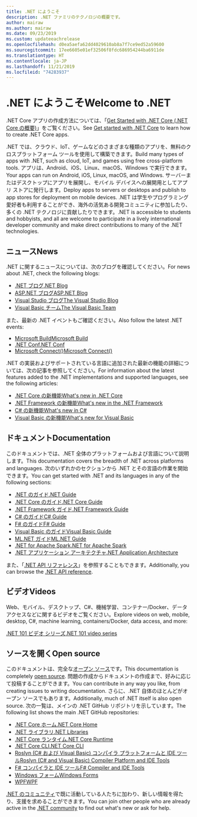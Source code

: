 ```yaml
---
title: .NET にようこそ
description: .NET ファミリのテクノロジの概要です。
author: mairaw
ms.author: mairaw
ms.date: 09/23/2019
ms.custom: updateeachrelease
ms.openlocfilehash: d0ea5aefa62dd4029610ab8a7f7ce9ed52a59600
ms.sourcegitcommit: 17ee6605e01ef32506f8fdc686954244ba6911de
ms.translationtype: HT
ms.contentlocale: ja-JP
ms.lasthandoff: 11/21/2019
ms.locfileid: "74283937"
---
```

# <a name="welcome-to-net"></a><span data-ttu-id="1f390-103">.NET にようこそ</span><span class="sxs-lookup"><span data-stu-id="1f390-103">Welcome to .NET</span></span>

<span data-ttu-id="1f390-104">.NET Core アプリの作成方法については、「[Get Started with .NET Core (.NET Core の概要)](core/get-started.md)」をご覧ください。</span><span class="sxs-lookup"><span data-stu-id="1f390-104">See [Get started with .NET Core](core/get-started.md) to learn how to create .NET Core apps.</span></span>

<span data-ttu-id="1f390-105">.NET では、クラウド、IoT、ゲームなどのさまざまな種類のアプリを、無料のクロスプラットフォーム ツールを使用して構築できます。</span><span class="sxs-lookup"><span data-stu-id="1f390-105">Build many types of apps with .NET, such as cloud, IoT, and games using free cross-platform tools.</span></span> <span data-ttu-id="1f390-106">アプリは、Android、iOS、Linux、macOS、Windows で実行できます。</span><span class="sxs-lookup"><span data-stu-id="1f390-106">Your apps can run on Android, iOS, Linux, macOS, and Windows.</span></span> <span data-ttu-id="1f390-107">サーバーまたはデスクトップにアプリを展開し、モバイル デバイスへの展開用としてアプリ ストアに発行します。</span><span class="sxs-lookup"><span data-stu-id="1f390-107">Deploy apps to servers or desktops and publish to app stores for deployment on mobile devices.</span></span> <span data-ttu-id="1f390-108">.NET は学生やプログラミング愛好者も利用することができ、海外の活気ある開発コミュニティに参加したり、多くの .NET テクノロジに貢献したりできます。</span><span class="sxs-lookup"><span data-stu-id="1f390-108">.NET is accessible to students and hobbyists, and all are welcome to participate in a lively international developer community and make direct contributions to many of the .NET technologies.</span></span>

## <a name="news"></a><span data-ttu-id="1f390-109">ニュース</span><span class="sxs-lookup"><span data-stu-id="1f390-109">News</span></span>

<span data-ttu-id="1f390-110">.NET に関するニュースについては、次のブログを確認してください。</span><span class="sxs-lookup"><span data-stu-id="1f390-110">For news about .NET, check the following blogs:</span></span>

- [<span data-ttu-id="1f390-111">.NET ブログ</span><span class="sxs-lookup"><span data-stu-id="1f390-111">.NET Blog</span></span>](https://devblogs.microsoft.com/dotnet/)
- [<span data-ttu-id="1f390-112">ASP.NET ブログ</span><span class="sxs-lookup"><span data-stu-id="1f390-112">ASP.NET Blog</span></span>](https://devblogs.microsoft.com/aspnet/)
- [<span data-ttu-id="1f390-113">Visual Studio ブログ</span><span class="sxs-lookup"><span data-stu-id="1f390-113">The Visual Studio Blog</span></span>](https://devblogs.microsoft.com/visualstudio/)
- [<span data-ttu-id="1f390-114">Visual Basic チーム</span><span class="sxs-lookup"><span data-stu-id="1f390-114">The Visual Basic Team</span></span>](https://devblogs.microsoft.com/vbteam/)

<span data-ttu-id="1f390-115">また、最新の .NET イベントもご確認ください。</span><span class="sxs-lookup"><span data-stu-id="1f390-115">Also follow the latest .NET events:</span></span>

- [<span data-ttu-id="1f390-116">Microsoft Build</span><span class="sxs-lookup"><span data-stu-id="1f390-116">Microsoft Build</span></span>](https://www.microsoft.com/build)
- [<span data-ttu-id="1f390-117">.NET Conf</span><span class="sxs-lookup"><span data-stu-id="1f390-117">.NET Conf</span></span>](https://www.dotnetconf.net/)
- [<span data-ttu-id="1f390-118">Microsoft Connect()</span><span class="sxs-lookup"><span data-stu-id="1f390-118">Microsoft Connect()</span></span>](https://www.microsoft.com/connectevent)

<span data-ttu-id="1f390-119">.NET の実装およびサポートされている言語に追加された最新の機能の詳細については、次の記事を参照してください。</span><span class="sxs-lookup"><span data-stu-id="1f390-119">For information about the latest features added to the .NET implementations and supported languages, see the following articles:</span></span>

- [<span data-ttu-id="1f390-120">.NET Core の新機能</span><span class="sxs-lookup"><span data-stu-id="1f390-120">What's new in .NET Core</span></span>](core/whats-new/index.md)
- [<span data-ttu-id="1f390-121">.NET Framework の新機能</span><span class="sxs-lookup"><span data-stu-id="1f390-121">What's new in the .NET Framework</span></span>](framework/whats-new/index.md)
- [<span data-ttu-id="1f390-122">C# の新機能</span><span class="sxs-lookup"><span data-stu-id="1f390-122">What's new in C#</span></span>](csharp/whats-new/index.md)
- [<span data-ttu-id="1f390-123">Visual Basic の新機能</span><span class="sxs-lookup"><span data-stu-id="1f390-123">What's new for Visual Basic</span></span>](visual-basic/getting-started/whats-new.md)

## <a name="documentation"></a><span data-ttu-id="1f390-124">ドキュメント</span><span class="sxs-lookup"><span data-stu-id="1f390-124">Documentation</span></span>

<span data-ttu-id="1f390-125">このドキュメントでは、.NET 全体のプラットフォームおよび言語について説明します。</span><span class="sxs-lookup"><span data-stu-id="1f390-125">This documentation covers the breadth of .NET across platforms and languages.</span></span> <span data-ttu-id="1f390-126">次のいずれかのセクションから .NET とその言語の作業を開始できます。</span><span class="sxs-lookup"><span data-stu-id="1f390-126">You can get started with .NET and its languages in any of the following sections:</span></span>

- [<span data-ttu-id="1f390-127">.NET のガイド</span><span class="sxs-lookup"><span data-stu-id="1f390-127">.NET Guide</span></span>](standard/index.md)
- [<span data-ttu-id="1f390-128">.NET Core のガイド</span><span class="sxs-lookup"><span data-stu-id="1f390-128">.NET Core Guide</span></span>](core/index.md)
- [<span data-ttu-id="1f390-129">.NET Framework ガイド</span><span class="sxs-lookup"><span data-stu-id="1f390-129">.NET Framework Guide</span></span>](framework/index.md)
- [<span data-ttu-id="1f390-130">C# のガイド</span><span class="sxs-lookup"><span data-stu-id="1f390-130">C# Guide</span></span>](csharp/index.yml)
- [<span data-ttu-id="1f390-131">F# のガイド</span><span class="sxs-lookup"><span data-stu-id="1f390-131">F# Guide</span></span>](fsharp/index.md)
- [<span data-ttu-id="1f390-132">Visual Basic のガイド</span><span class="sxs-lookup"><span data-stu-id="1f390-132">Visual Basic Guide</span></span>](visual-basic/index.md)
- [<span data-ttu-id="1f390-133">ML.NET ガイド</span><span class="sxs-lookup"><span data-stu-id="1f390-133">ML.NET Guide</span></span>](machine-learning/index.yml)
- [<span data-ttu-id="1f390-134">.NET for Apache Spark</span><span class="sxs-lookup"><span data-stu-id="1f390-134">.NET for Apache Spark</span></span>](spark/index.yml)
- [<span data-ttu-id="1f390-135">.NET アプリケーション アーキテクチャ</span><span class="sxs-lookup"><span data-stu-id="1f390-135">.NET Application Architecture</span></span>](architecture/index.yml)

<span data-ttu-id="1f390-136">また、「[.NET API リファレンス](/dotnet/api)」を参照することもできます。</span><span class="sxs-lookup"><span data-stu-id="1f390-136">Additionally, you can browse the [.NET API reference](/dotnet/api).</span></span>

## <a name="videos"></a><span data-ttu-id="1f390-137">ビデオ</span><span class="sxs-lookup"><span data-stu-id="1f390-137">Videos</span></span>

<span data-ttu-id="1f390-138">Web、モバイル、デスクトップ、C#、機械学習、コンテナー/Docker、データ アクセスなどに関するビデオをご覧ください。</span><span class="sxs-lookup"><span data-stu-id="1f390-138">Explore videos on web, mobile, desktop, C#, machine learning, containers/Docker, data access, and more:</span></span>

[<span data-ttu-id="1f390-139">.NET 101 ビデオ シリーズ</span><span class="sxs-lookup"><span data-stu-id="1f390-139">.NET 101 video series</span></span>](https://dotnet.microsoft.com/learn/videos)

## <a name="open-source"></a><span data-ttu-id="1f390-140">ソースを開く</span><span class="sxs-lookup"><span data-stu-id="1f390-140">Open source</span></span>

<span data-ttu-id="1f390-141">このドキュメントは、完全な[オープン ソース](https://github.com/dotnet/docs)です。</span><span class="sxs-lookup"><span data-stu-id="1f390-141">This documentation is completely [open source](https://github.com/dotnet/docs).</span></span> <span data-ttu-id="1f390-142">問題の作成からドキュメントの作成まで、好みに応じて投稿することができます。</span><span class="sxs-lookup"><span data-stu-id="1f390-142">You can contribute in any way you like, from creating issues to writing documentation.</span></span> <span data-ttu-id="1f390-143">さらに、.NET 自体のほとんどがオープン ソースでもあります。</span><span class="sxs-lookup"><span data-stu-id="1f390-143">Additionally, much of .NET itself is also open source.</span></span> <span data-ttu-id="1f390-144">次の一覧は、メインの .NET GitHub リポジトリを示しています。</span><span class="sxs-lookup"><span data-stu-id="1f390-144">The following list shows the main .NET GitHub repositories:</span></span>

- [<span data-ttu-id="1f390-145">.NET Core ホーム</span><span class="sxs-lookup"><span data-stu-id="1f390-145">.NET Core Home</span></span>](https://github.com/dotnet/core)
- [<span data-ttu-id="1f390-146">.NET ライブラリ</span><span class="sxs-lookup"><span data-stu-id="1f390-146">.NET Libraries</span></span>](https://github.com/dotnet/corefx)
- [<span data-ttu-id="1f390-147">.NET Core ランタイム</span><span class="sxs-lookup"><span data-stu-id="1f390-147">.NET Core Runtime</span></span>](https://github.com/dotnet/coreclr)
- [<span data-ttu-id="1f390-148">.NET Core CLI</span><span class="sxs-lookup"><span data-stu-id="1f390-148">.NET Core CLI</span></span>](https://github.com/dotnet/cli)
- [<span data-ttu-id="1f390-149">Roslyn (C# および Visual Basic) コンパイラ プラットフォームと IDE ツール</span><span class="sxs-lookup"><span data-stu-id="1f390-149">Roslyn (C# and Visual Basic) Compiler Platform and IDE Tools</span></span>](https://github.com/dotnet/roslyn)
- [<span data-ttu-id="1f390-150">F# コンパイラと IDE ツール</span><span class="sxs-lookup"><span data-stu-id="1f390-150">F# Compiler and IDE Tools</span></span>](https://github.com/microsoft/visualfsharp)
- [<span data-ttu-id="1f390-151">Windows フォーム</span><span class="sxs-lookup"><span data-stu-id="1f390-151">Windows Forms</span></span>](https://github.com/dotnet/winforms)
- [<span data-ttu-id="1f390-152">WPF</span><span class="sxs-lookup"><span data-stu-id="1f390-152">WPF</span></span>](https://github.com/dotnet/wpf)

<span data-ttu-id="1f390-153">[.NET のコミュニティ](https://dotnet.microsoft.com/platform/community)で既に活動している人たちに加わり、新しい情報を得たり、支援を求めることができます。</span><span class="sxs-lookup"><span data-stu-id="1f390-153">You can join other people who are already active in the [.NET community](https://dotnet.microsoft.com/platform/community) to find out what's new or ask for help.</span></span>
